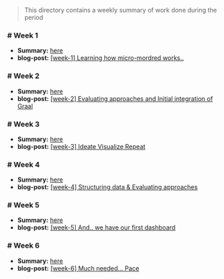 > This directory contains a weekly summary of work done during the period


### # Week 1

- **Summary:** [here](./week1/readme.md)
- **blog-post:** [[week-1] Learning how micro-mordred works..](https://inishchith.github.io/blog/2019/06/coding-period-1-1.html)

### # Week 2

- **Summary:** [here](./week2/readme.md)
- **blog-post:** [[week-2] Evaluating approaches and Initial integration of Graal](https://inishchith.github.io/blog/2019/06/coding-period-1-2.html)

### # Week 3

- **Summary:** [here](./week3/readme.md)
- **blog-post:** [[week-3] Ideate Visualize Repeat](https://inishchith.github.io/blog/2019/06/coding-period-1-3.html)


### # Week 4

- **Summary:** [here](./week4/readme.md)
- **blog-post:** [[week-4] Structuring data & Evaluating approaches](https://inishchith.github.io/blog/2019/06/coding-period-1-4.html)

### # Week 5

- **Summary:** [here](./week5/readme.md)
- **blog-post:** [[week-5] And.. we have our first dashboard](https://inishchith.github.io/blog/2019/06/coding-period-1-5.html)

### # Week 6

- **Summary:** [here](./week6/readme.md)
- **blog-post:** [[week-6] Much needed... Pace](https://inishchith.github.io/blog/2019/07/coding-period-2-6.html)
